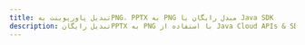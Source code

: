 ---title: تبدیل پاورپوینت بهPNG، PPTX به PNG مبدل رایگان یا Java SDKdescription: تبدیل رایگانPPTX به PNG با استفاده از Java Cloud APIs & SDK. همچنین اسناد Microsoft PowerPoint را در Cloud ایجاد، ویرایش و رندر کنید.---